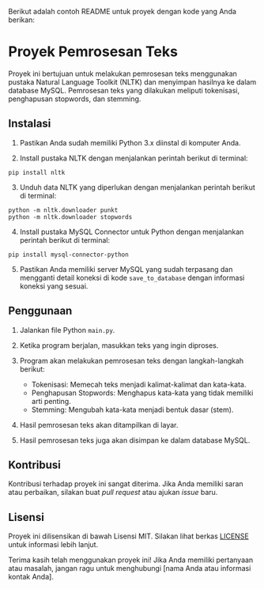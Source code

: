 Berikut adalah contoh README untuk proyek dengan kode yang Anda berikan:

# Proyek Pemrosesan Teks

Proyek ini bertujuan untuk melakukan pemrosesan teks menggunakan pustaka Natural Language Toolkit (NLTK) dan menyimpan hasilnya ke dalam database MySQL. Pemrosesan teks yang dilakukan meliputi tokenisasi, penghapusan stopwords, dan stemming.

## Instalasi

1. Pastikan Anda sudah memiliki Python 3.x diinstal di komputer Anda.

2. Install pustaka NLTK dengan menjalankan perintah berikut di terminal:

```
pip install nltk
```

3. Unduh data NLTK yang diperlukan dengan menjalankan perintah berikut di terminal:

```
python -m nltk.downloader punkt
python -m nltk.downloader stopwords
```

4. Install pustaka MySQL Connector untuk Python dengan menjalankan perintah berikut di terminal:

```
pip install mysql-connector-python
```

5. Pastikan Anda memiliki server MySQL yang sudah terpasang dan mengganti detail koneksi di kode `save_to_database` dengan informasi koneksi yang sesuai.

## Penggunaan

1. Jalankan file Python `main.py`.

2. Ketika program berjalan, masukkan teks yang ingin diproses.

3. Program akan melakukan pemrosesan teks dengan langkah-langkah berikut:
   - Tokenisasi: Memecah teks menjadi kalimat-kalimat dan kata-kata.
   - Penghapusan Stopwords: Menghapus kata-kata yang tidak memiliki arti penting.
   - Stemming: Mengubah kata-kata menjadi bentuk dasar (stem).

4. Hasil pemrosesan teks akan ditampilkan di layar.

5. Hasil pemrosesan teks juga akan disimpan ke dalam database MySQL.

## Kontribusi

Kontribusi terhadap proyek ini sangat diterima. Jika Anda memiliki saran atau perbaikan, silakan buat _pull request_ atau ajukan _issue_ baru.

## Lisensi

Proyek ini dilisensikan di bawah Lisensi MIT. Silakan lihat berkas [LICENSE](LICENSE) untuk informasi lebih lanjut.

Terima kasih telah menggunakan proyek ini! Jika Anda memiliki pertanyaan atau masalah, jangan ragu untuk menghubungi [nama Anda atau informasi kontak Anda].
